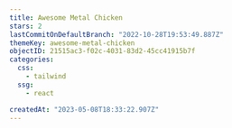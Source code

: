 ```yaml
---
title: Awesome Metal Chicken
stars: 2
lastCommitOnDefaultBranch: "2022-10-28T19:53:49.887Z"
themeKey: awesome-metal-chicken
objectID: 21515ac3-f02c-4031-83d2-45cc41915b7f
categories:
  css:
    - tailwind
  ssg:
    - react

createdAt: "2023-05-08T18:33:22.907Z"
---
```

